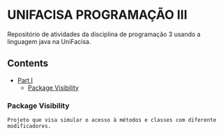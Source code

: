 # UNIFACISA PROGRAMAÇÃO III
Repositório de atividades da disciplina de programação 3 usando a linguagem java na UniFacisa.

## Contents
- [Part I](#facisa-p3)
    - [Package Visibility](#package-visibility)
    

### Package Visibility
    Projeto que visa simular o acesso à métodos e classes com diferente modificadores.
